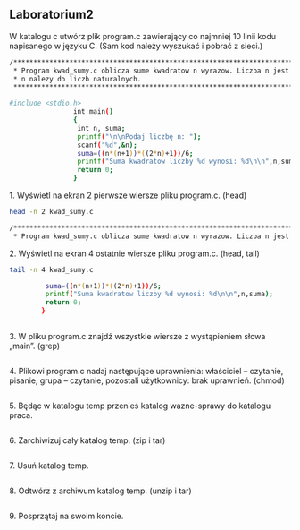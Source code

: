 ## Laboratorium2

W katalogu c utwórz plik program.c zawierający co najmniej 10 linii kodu napisanego w języku C. (Sam kod należy wyszukać i pobrać z sieci.)

```sh
/**********************************************************************************************
 * Program kwad_sumy.c oblicza sume kwadratow n wyrazow. Liczba n jest podawana z klawiatury. *
 * n nalezy do liczb naturalnych.                                                             *
 **********************************************************************************************/

#include <stdio.h>
                int main()
                {
                 int n, suma;
                 printf("\n\nPodaj liczbę n: ");
                 scanf("%d",&n);
                 suma=((n*(n+1))*((2*n)+1))/6;
                 printf("Suma kwadratow liczby %d wynosi: %d\n\n",n,suma);
                 return 0;
                }


```


1\. Wyświetl na ekran 2 pierwsze wiersze pliku program.c. (head)
```sh
head -n 2 kwad_sumy.c 

/**********************************************************************************************
 * Program kwad_sumy.c oblicza sume kwadratow n wyrazow. Liczba n jest podawana z klawiatury. *

```

2\. Wyświetl na ekran 4 ostatnie wiersze pliku program.c. (head, tail)
```sh
tail -n 4 kwad_sumy.c

		 suma=((n*(n+1))*((2*n)+1))/6;
		 printf("Suma kwadratow liczby %d wynosi: %d\n\n",n,suma);
		 return 0;
		}
		
```

3\. W pliku program.c znajdź wszystkie wiersze z wystąpieniem słowa „main”. (grep)
```sh

```

4\. Plikowi program.c nadaj następujące uprawnienia: właściciel – czytanie, pisanie, grupa – czytanie, 
    pozostali użytkownicy: brak uprawnień. (chmod)
```sh

```

5\. Będąc w katalogu temp przenieś katalog wazne-sprawy do katalogu praca.
```sh

```

6\. Zarchiwizuj cały katalog temp. (zip i tar)
```sh

```

7\. Usuń katalog temp.
```sh

```

8\. Odtwórz z archiwum katalog temp. (unzip i tar)
```sh

```

9\. Posprzątaj na swoim koncie.
```sh

```
